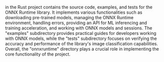 in the Rust project contains the source code, examples, and tests for the ONNX Runtime library. It implements various functionalities such as downloading pre-trained models, managing the ONNX Runtime environment, handling errors, providing an API for ML inferencing and training acceleration, and working with ONNX models and sessions. The "examples" subdirectory provides practical guides for developers working with ONNX models, while the "tests" subdirectory focuses on verifying the accuracy and performance of the library's image classification capabilities. Overall, the "onnxruntime" directory plays a crucial role in implementing the core functionality of the project.